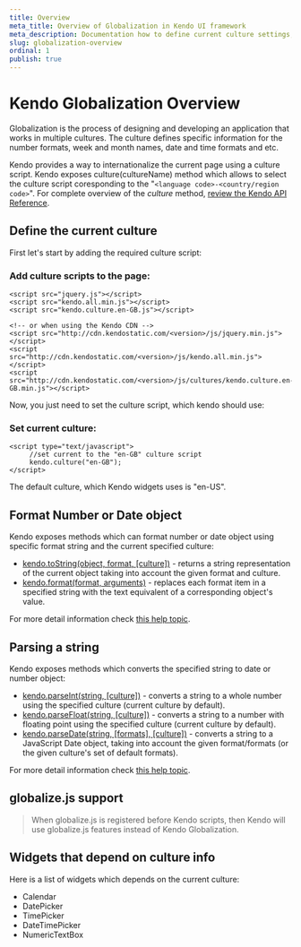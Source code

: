 ```yaml
---
title: Overview
meta_title: Overview of Globalization in Kendo UI framework
meta_description: Documentation how to define current culture settings, format number or date objects in the process of globalization.
slug: globalization-overview
ordinal: 1
publish: true
---
```

# Kendo Globalization Overview

Globalization is the process of designing and developing an application that works in multiple cultures. The culture defines specific information for the number formats, week and month names, date and time formats and etc.

Kendo provides a way to internationalize the current page using a culture script. Kendo exposes culture(cultureName) method which allows to select the culture script coresponding to the "`<language code>-<country/region code>`". For complete overview of the *culture* method, [review the Kendo API Reference](http://docs.kendoui.com/api/framework/kendo#culture).

## Define the current culture

First let's start by adding the required culture script:

### Add culture scripts to the page:

    <script src="jquery.js"></script>
    <script src="kendo.all.min.js"></script>
    <script src="kendo.culture.en-GB.js"></script>

    <!-- or when using the Kendo CDN -->
    <script src="http://cdn.kendostatic.com/<version>/js/jquery.min.js"></script>
    <script src="http://cdn.kendostatic.com/<version>/js/kendo.all.min.js"></script>
    <script src="http://cdn.kendostatic.com/<version>/js/cultures/kendo.culture.en-GB.min.js"></script>


Now, you just need to set the culture script, which kendo should use:

### Set current culture:

    <script type="text/javascript">
         //set current to the "en-GB" culture script
         kendo.culture("en-GB");
    </script>

The default culture, which Kendo widgets uses is "en-US".

## Format Number or Date object

Kendo exposes methods which can format number or date object using specific format string and the current specified culture:

- [kendo.toString(object, format, [culture])](http://docs.kendoui.com/api/framework/kendo#tostring) - returns a string representation of the current object taking into account the given format and culture.
- [kendo.format(format, arguments)](http://docs.kendoui.com/api/framework/kendo#format) -  replaces each format item in a specified string with the text equivalent of a corresponding object's value.

For more detail information check [this help topic](http://docs.kendoui.com/getting-started/framework/globalization/formatting).

## Parsing a string
Kendo exposes methods which converts the specified string to date or number object:

- [kendo.parseInt(string, [culture])](http://docs.kendoui.com/api/framework/kendo#parseInt) - converts a string to a whole number using the specified culture (current culture by default).
- [kendo.parseFloat(string, [culture])](http://docs.kendoui.com/api/framework/kendo#parseFloat) - converts a string to a number with floating point using the specified culture (current culture by default).
- [kendo.parseDate(string, [formats], [culture])](http://docs.kendoui.com/api/framework/kendo#parseDate) - converts a string to a JavaScript Date object, taking into account the given format/formats (or the given culture's set of default formats).

For more detail information check [this help topic](http://docs.kendoui.com/getting-started/framework/globalization/parsers).

## globalize.js support

> When globalize.js is registered before Kendo scripts, then Kendo will use globalize.js features instead of Kendo Globalization.

## Widgets that depend on culture info

Here is a list of widgets which depends on the current culture:

- Calendar
- DatePicker
- TimePicker
- DateTimePicker
- NumericTextBox
